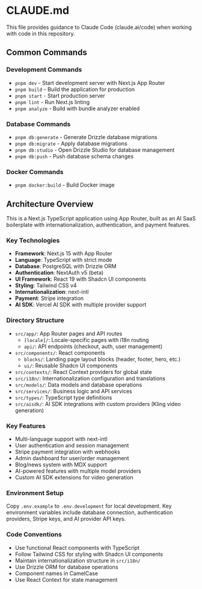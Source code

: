 # CLAUDE.md

This file provides guidance to Claude Code (claude.ai/code) when working with code in this repository.

## Common Commands

### Development Commands
- `pnpm dev` - Start development server with Next.js App Router
- `pnpm build` - Build the application for production
- `pnpm start` - Start production server
- `pnpm lint` - Run Next.js linting
- `pnpm analyze` - Build with bundle analyzer enabled

### Database Commands
- `pnpm db:generate` - Generate Drizzle database migrations
- `pnpm db:migrate` - Apply database migrations
- `pnpm db:studio` - Open Drizzle Studio for database management
- `pnpm db:push` - Push database schema changes

### Docker Commands
- `pnpm docker:build` - Build Docker image

## Architecture Overview

This is a Next.js TypeScript application using App Router, built as an AI SaaS boilerplate with internationalization, authentication, and payment features.

### Key Technologies
- **Framework**: Next.js 15 with App Router
- **Language**: TypeScript with strict mode
- **Database**: PostgreSQL with Drizzle ORM
- **Authentication**: NextAuth v5 (beta)
- **UI Framework**: React 19 with Shadcn UI components
- **Styling**: Tailwind CSS v4
- **Internationalization**: next-intl
- **Payment**: Stripe integration
- **AI SDK**: Vercel AI SDK with multiple provider support

### Directory Structure
- `src/app/`: App Router pages and API routes
  - `[locale]/`: Locale-specific pages with i18n routing
  - `api/`: API endpoints (checkout, auth, user management)
- `src/components/`: React components
  - `blocks/`: Landing page layout blocks (header, footer, hero, etc.)
  - `ui/`: Reusable Shadcn UI components
- `src/contexts/`: React Context providers for global state
- `src/i18n/`: Internationalization configuration and translations
- `src/models/`: Data models and database operations
- `src/services/`: Business logic and API services
- `src/types/`: TypeScript type definitions
- `src/aisdk/`: AI SDK integrations with custom providers (Kling video generation)

### Key Features
- Multi-language support with next-intl
- User authentication and session management
- Stripe payment integration with webhooks
- Admin dashboard for user/order management
- Blog/news system with MDX support
- AI-powered features with multiple model providers
- Custom AI SDK extensions for video generation

### Environment Setup
Copy `.env.example` to `.env.development` for local development. Key environment variables include database connection, authentication providers, Stripe keys, and AI provider API keys.

### Code Conventions
- Use functional React components with TypeScript
- Follow Tailwind CSS for styling with Shadcn UI components
- Maintain internationalization structure in `src/i18n/`
- Use Drizzle ORM for database operations
- Component names in CamelCase
- Use React Context for state management